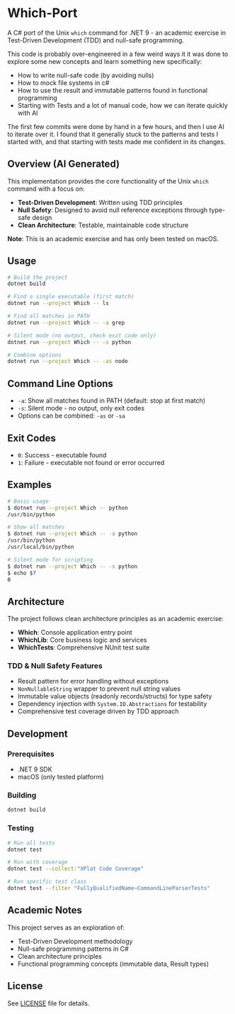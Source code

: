 # Which-Port

A C# port of the Unix `which` command for .NET 9 - an academic exercise in Test-Driven Development (TDD) and null-safe programming.

This code is probably over-engineered in a few weird ways it it was done to explore some new concepts and learn something new specifically:
- How to write null-safe code (by avoiding nulls)
- How to mock file systems in c#
- How to use the result and immutable patterns found in functional programming
- Starting with Tests and a lot of manual code, how we can iterate quickly with AI

The first few commits were done by hand in a few hours, and then I use AI to iterate over it.
I found that it generally stuck to the patterns and tests I started with, and that starting with tests made me confident in its changes.



## Overview (AI Generated)

This implementation provides the core functionality of the Unix `which` command with a focus on:
- **Test-Driven Development**: Written using TDD principles
- **Null Safety**: Designed to avoid null reference exceptions through type-safe design
- **Clean Architecture**: Testable, maintainable code structure

**Note**: This is an academic exercise and has only been tested on macOS.

## Usage

```bash
# Build the project
dotnet build

# Find a single executable (first match)
dotnet run --project Which -- ls

# Find all matches in PATH
dotnet run --project Which -- -a grep

# Silent mode (no output, check exit code only)
dotnet run --project Which -- -s python

# Combine options
dotnet run --project Which -- -as node
```

## Command Line Options

- `-a`: Show all matches found in PATH (default: stop at first match)
- `-s`: Silent mode - no output, only exit codes
- Options can be combined: `-as` or `-sa`

## Exit Codes

- `0`: Success - executable found
- `1`: Failure - executable not found or error occurred

## Examples

```bash
# Basic usage
$ dotnet run --project Which -- python
/usr/bin/python

# Show all matches
$ dotnet run --project Which -- -a python
/usr/bin/python
/usr/local/bin/python

# Silent mode for scripting
$ dotnet run --project Which -- -s python
$ echo $?
0
```

## Architecture

The project follows clean architecture principles as an academic exercise:

- **Which**: Console application entry point
- **WhichLib**: Core business logic and services
- **WhichTests**: Comprehensive NUnit test suite

### TDD & Null Safety Features
- Result pattern for error handling without exceptions
- `NonNullableString` wrapper to prevent null string values
- Immutable value objects (readonly records/structs) for type safety
- Dependency injection with `System.IO.Abstractions` for testability
- Comprehensive test coverage driven by TDD approach

## Development

### Prerequisites

- .NET 9 SDK
- macOS (only tested platform)

### Building

```bash
dotnet build
```

### Testing

```bash
# Run all tests
dotnet test

# Run with coverage
dotnet test --collect:"XPlat Code Coverage"

# Run specific test class
dotnet test --filter "FullyQualifiedName~CommandLineParserTests"
```

## Academic Notes

This project serves as an exploration of:
- Test-Driven Development methodology
- Null-safe programming patterns in C#
- Clean architecture principles
- Functional programming concepts (immutable data, Result types)

## License

See [LICENSE](LICENSE) file for details.